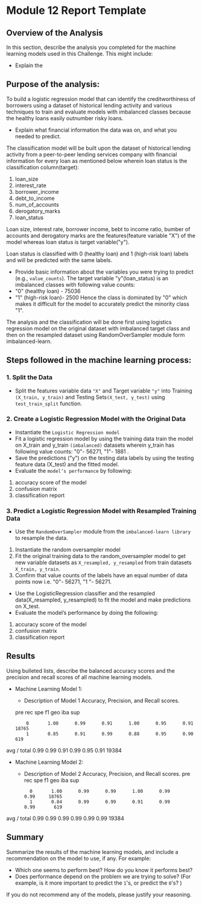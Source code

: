 # Module 12 Report Template

## Overview of the Analysis

In this section, describe the analysis you completed for the machine learning models used in this Challenge. This might include:

* Explain the 

## Purpose of the analysis:

To build a logistic regression model that can identify the creditworthiness of borrowers using a dataset of historical lending activity and various techniques to train and evaluate models with imbalanced classes because the healthy loans easily outnumber risky loans.

* Explain what financial information the data was on, and what you needed to predict.

The classification model will be built upon the dataset of historical lending activity from a peer-to-peer lending services company with financial information for every loan as mentioned below wherein loan status is the classification column(target):

1. loan_size	
2. interest_rate	
3. borrower_income
4. debt_to_income	
5. num_of_accounts	
6. derogatory_marks	
7. loan_status

Loan size, interest rate, borrower income, bebt to income ratio, bumber of accounts and derogatory marks are the features(feature variable "X") of the model whereas loan status is target variable("y").

Loan status is classified with 0 (healthy loan) and 1 (high-risk loan) labels and will be predicted with the same labels.

* Provide basic information about the variables you were trying to predict (e.g., `value_counts`).
The target variable "y"(loan_status) is an imbalanced classes with following value counts:
* "0" (healthy loan) - 75036
* "1" (high-risk loan)- 2500
Hence the class is dominated by "0" which makes it difficult for the model to accurately predict the minority class "1".


The analysis and the classification will be done first using logistics regression model on the original dataset with imbalanced target class and then on the resampled dataset using RandomOverSampler module form imbalanced-learn. 

## Steps followed in the machine learning process:

### 1. Split the Data
- Split the features variable data `"X"` and Target variable `"y"` into Training `(X_train, y_train)` and Testing Sets`(X_test, y_test)` using `test_train_split` function.


### 2. Create a Logistic Regression Model with the Original Data

- Instantiate the `Logistic Regression model` 
- Fit a logistic regression model by using the training data train the model on X_train and y_train `(imbalanced)` datasets wherein y_train has following value counts: "0"- 56271, "1"-  1881 .
- Save the predictions ("y") on the testing data labels by using the testing feature data (X_test) and the fitted model.
- Evaluate the `model’s performance` by following:
1. accuracy score of the model 
2. confusion matrix 
3. classification report


### 3. Predict a Logistic Regression Model with Resampled Training Data

- Use the `RandomOverSampler` module from the `imbalanced-learn library` to resample the data.
1. Instantiate the random oversampler model
2. Fit the original training data to the random_oversampler model to get new variable datasets as `X_resampled, y_resampled` from train datasets `X_train, y_train`.
3. Confirm that value counts of the labels have an equal number of data points now i.e. "0"- 56271, "1 "- 56271.

- Use the LogisticRegression classifier and the resampled data(X_resampled, y_resampled) to fit the model and make predictions on X_test.
- Evaluate the model’s performance by doing the following:
1. accuracy score of the model 
2. confusion matrix 
3. classification report


## Results

Using bulleted lists, describe the balanced accuracy scores and the precision and recall scores of all machine learning models.

* Machine Learning Model 1:
  * Description of Model 1 Accuracy, Precision, and Recall scores.

  pre       rec       spe        f1       geo       iba       sup

          0       1.00      0.99      0.91      1.00      0.95      0.91     18765
          1       0.85      0.91      0.99      0.88      0.95      0.90       619

avg / total       0.99      0.99      0.91      0.99      0.95      0.91     19384



* Machine Learning Model 2:
  * Description of Model 2 Accuracy, Precision, and Recall scores.
 pre       rec       spe        f1       geo       iba       sup

          0       1.00      0.99      0.99      1.00      0.99      0.99     18765
          1       0.84      0.99      0.99      0.91      0.99      0.99       619

avg / total       0.99      0.99      0.99      0.99      0.99      0.99     19384


## Summary

Summarize the results of the machine learning models, and include a recommendation on the model to use, if any. For example:
* Which one seems to perform best? How do you know it performs best?
* Does performance depend on the problem we are trying to solve? (For example, is it more important to predict the `1`'s, or predict the `0`'s? )

If you do not recommend any of the models, please justify your reasoning.
